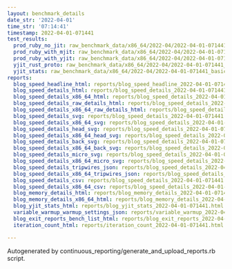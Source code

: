 ```yaml
---
layout: benchmark_details
date_str: '2022-04-01'
time_str: '07:14:41'
timestamp: 2022-04-01-071441
test_results:
  prod_ruby_no_jit: raw_benchmark_data/x86_64/2022-04/2022-04-01-071441_basic_benchmark_prod_ruby_no_jit.json
  prod_ruby_with_mjit: raw_benchmark_data/x86_64/2022-04/2022-04-01-071441_basic_benchmark_prod_ruby_with_mjit.json
  prod_ruby_with_yjit: raw_benchmark_data/x86_64/2022-04/2022-04-01-071441_basic_benchmark_prod_ruby_with_yjit.json
  yjit_rust_proto: raw_benchmark_data/x86_64/2022-04/2022-04-01-071441_basic_benchmark_yjit_rust_proto.json
  yjit_stats: raw_benchmark_data/x86_64/2022-04/2022-04-01-071441_basic_benchmark_yjit_stats.json
reports:
  blog_speed_headline_html: reports/blog_speed_headline_2022-04-01-071441.html
  blog_speed_details_html: reports/blog_speed_details_2022-04-01-071441.html
  blog_speed_details_x86_64_html: reports/blog_speed_details_2022-04-01-071441.x86_64.html
  blog_speed_details_raw_details_html: reports/blog_speed_details_2022-04-01-071441.raw_details.html
  blog_speed_details_x86_64_raw_details_html: reports/blog_speed_details_2022-04-01-071441.x86_64.raw_details.html
  blog_speed_details_svg: reports/blog_speed_details_2022-04-01-071441.svg
  blog_speed_details_x86_64_svg: reports/blog_speed_details_2022-04-01-071441.x86_64.svg
  blog_speed_details_head_svg: reports/blog_speed_details_2022-04-01-071441.head.svg
  blog_speed_details_x86_64_head_svg: reports/blog_speed_details_2022-04-01-071441.x86_64.head.svg
  blog_speed_details_back_svg: reports/blog_speed_details_2022-04-01-071441.back.svg
  blog_speed_details_x86_64_back_svg: reports/blog_speed_details_2022-04-01-071441.x86_64.back.svg
  blog_speed_details_micro_svg: reports/blog_speed_details_2022-04-01-071441.micro.svg
  blog_speed_details_x86_64_micro_svg: reports/blog_speed_details_2022-04-01-071441.x86_64.micro.svg
  blog_speed_details_tripwires_json: reports/blog_speed_details_2022-04-01-071441.tripwires.json
  blog_speed_details_x86_64_tripwires_json: reports/blog_speed_details_2022-04-01-071441.x86_64.tripwires.json
  blog_speed_details_csv: reports/blog_speed_details_2022-04-01-071441.csv
  blog_speed_details_x86_64_csv: reports/blog_speed_details_2022-04-01-071441.x86_64.csv
  blog_memory_details_html: reports/blog_memory_details_2022-04-01-071441.html
  blog_memory_details_x86_64_html: reports/blog_memory_details_2022-04-01-071441.x86_64.html
  blog_yjit_stats_html: reports/blog_yjit_stats_2022-04-01-071441.html
  variable_warmup_warmup_settings_json: reports/variable_warmup_2022-04-01-071441.warmup_settings.json
  blog_exit_reports_bench_list_html: reports/blog_exit_reports_2022-04-01-071441.bench_list.html
  iteration_count_html: reports/iteration_count_2022-04-01-071441.html

---
```

Autogenerated by continuous_reporting/generate_and_upload_reports.rb script.
